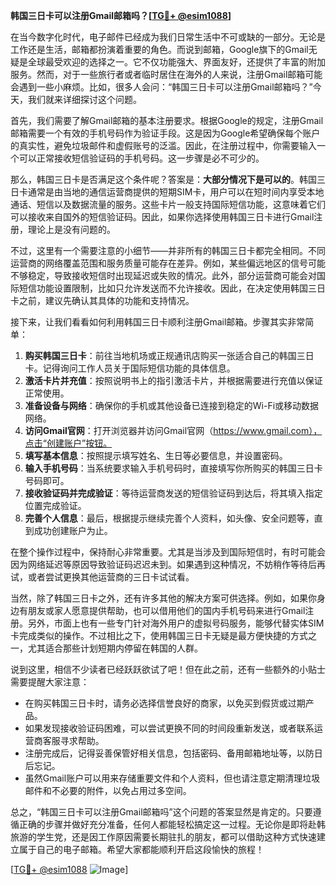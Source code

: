 **韩国三日卡可以注册Gmail邮箱吗？[[TG💪+ @esim1088](https://t.me/s/esim1088)]**

在当今数字化时代，电子邮件已经成为我们日常生活中不可或缺的一部分。无论是工作还是生活，邮箱都扮演着重要的角色。而说到邮箱，Google旗下的Gmail无疑是全球最受欢迎的选择之一。它不仅功能强大、界面友好，还提供了丰富的附加服务。然而，对于一些旅行者或者临时居住在海外的人来说，注册Gmail邮箱可能会遇到一些小麻烦。比如，很多人会问：“韩国三日卡可以注册Gmail邮箱吗？”今天，我们就来详细探讨这个问题。

首先，我们需要了解Gmail邮箱的基本注册要求。根据Google的规定，注册Gmail邮箱需要一个有效的手机号码作为验证手段。这是因为Google希望确保每个账户的真实性，避免垃圾邮件和虚假账号的泛滥。因此，在注册过程中，你需要输入一个可以正常接收短信验证码的手机号码。这一步骤是必不可少的。

那么，韩国三日卡是否满足这个条件呢？答案是：**大部分情况下是可以的**。韩国三日卡通常是由当地的通信运营商提供的短期SIM卡，用户可以在短时间内享受本地通话、短信以及数据流量的服务。这些卡片一般支持国际短信功能，这意味着它们可以接收来自国外的短信验证码。因此，如果你选择使用韩国三日卡进行Gmail注册，理论上是没有问题的。

不过，这里有一个需要注意的小细节——并非所有的韩国三日卡都完全相同。不同运营商的网络覆盖范围和服务质量可能存在差异。例如，某些偏远地区的信号可能不够稳定，导致接收短信时出现延迟或失败的情况。此外，部分运营商可能会对国际短信功能设置限制，比如只允许发送而不允许接收。因此，在决定使用韩国三日卡之前，建议先确认其具体的功能和支持情况。

接下来，让我们看看如何利用韩国三日卡顺利注册Gmail邮箱。步骤其实非常简单：

1. **购买韩国三日卡**：前往当地机场或正规通讯店购买一张适合自己的韩国三日卡。记得询问工作人员关于国际短信功能的具体信息。
2. **激活卡片并充值**：按照说明书上的指引激活卡片，并根据需要进行充值以保证正常使用。
3. **准备设备与网络**：确保你的手机或其他设备已连接到稳定的Wi-Fi或移动数据网络。
4. **访问Gmail官网**：打开浏览器并访问Gmail官网（https://www.gmail.com），点击“创建账户”按钮。
5. **填写基本信息**：按照提示填写姓名、生日等必要信息，并设置密码。
6. **输入手机号码**：当系统要求输入手机号码时，直接填写你所购买的韩国三日卡号码即可。
7. **接收验证码并完成验证**：等待运营商发送的短信验证码到达后，将其填入指定位置完成验证。
8. **完善个人信息**：最后，根据提示继续完善个人资料，如头像、安全问题等，直到成功创建账户为止。

在整个操作过程中，保持耐心非常重要。尤其是当涉及到国际短信时，有时可能会因为网络延迟等原因导致验证码迟迟未到。如果遇到这种情况，不妨稍作等待后再试，或者尝试更换其他运营商的三日卡试试看。

当然，除了韩国三日卡之外，还有许多其他的解决方案可供选择。例如，如果你身边有朋友或家人愿意提供帮助，也可以借用他们的国内手机号码来进行Gmail注册。另外，市面上也有一些专门针对海外用户的虚拟号码服务，能够代替实体SIM卡完成类似的操作。不过相比之下，使用韩国三日卡无疑是最方便快捷的方式之一，尤其适合那些计划短期内停留在韩国的人群。

说到这里，相信不少读者已经跃跃欲试了吧！但在此之前，还有一些额外的小贴士需要提醒大家注意：

- 在购买韩国三日卡时，请务必选择信誉良好的商家，以免买到假货或过期产品。
- 如果发现接收验证码困难，可以尝试更换不同的时间段重新发送，或者联系运营商客服寻求帮助。
- 注册完成后，记得妥善保管好相关信息，包括密码、备用邮箱地址等，以防日后忘记。
- 虽然Gmail账户可以用来存储重要文件和个人资料，但也请注意定期清理垃圾邮件和不必要的附件，以免占用过多空间。

总之，“韩国三日卡可以注册Gmail邮箱吗”这个问题的答案显然是肯定的。只要遵循正确的步骤并做好充分准备，任何人都能轻松搞定这一过程。无论你是即将赴韩旅游的学生党，还是因工作原因需要长期驻扎的朋友，都可以借助这种方式快速建立属于自己的电子邮箱。希望大家都能顺利开启这段愉快的旅程！

[[TG💪+ @esim1088](https://t.me/s/esim1088) ![Image](https://i.postimg.cc/4NQfJmqS/Snipaste-2025-05-13-00-14-12.png)]